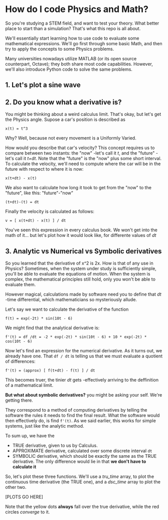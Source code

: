 # How do I code Physics and Math?

So you're studying a STEM field, and want to test your theory. What better place to start than a simulation?
That's what this repo is all about.

We'll essentially start learning how to use code to evaluate some mathematical expressions. We'll go first through some basic Math, and then try to apply the concepts to some Physics problems.

Many universities nowadays utilize MATLAB (or its open source counterpart, Octave); they both share most code capabilities. However, we'll also introduce Python code to solve the same problems.


## 1. Let's plot a sine wave


## 2. Do you know what a derivative is?
You might be thinking about a weird calculus limit. That's okay, but let's get the Physics angle. Supose a car's position is described as
```
x(t) = t^3
```
Why? Well, because not every movement is a Uniformly Varied.

How would you describe that car's velocity? This concept requires us to compare between two instants: the "now" -let's call it *t*, and the "future" -let's call it *t+dt*. Note that the "future" is the "now" plus some short interval. To calculate the velocity, we'll need to compute where the car will be in the future with respect to where it is now:
```
x(t+dt) - x(t)
```
We also want to calculate how long it took to get from the "now" to the "future", like this: "future"-"now"
```
(t+dt)-(t) = dt
```

Finally the velocity is calculated as follows:
```
v = [ x(t+dt) - x(t) ] / dt
```

You've seen this expression in every calculus book. We won't get into the math of it... but let's plot how it would look like, for differente values of *dt*



## 3. Analytic vs Numerical vs Symbolic derivatives
So you learned that the derivative of x^2 is 2x. How is that of any use in Physics? Sometimes, when the system under study is sufficiently simple, you'll be able to evaluate the equations of motion. When the system is complex, the mathematical principles still hold, only you won't be able to evaluate them.

However magical, calculations made by software need you to define that *dt* -time differential, which mathematicians so mysteriously allude.

Let's say we want to calculate the derivative of the function
```
f(t) = exp(-2t) * sin(10t - 6)
```

We might find that the analytical derivative is:
```
f'(t) = df /dt = -2 * exp(-2t) * sin(10t - 6) + 10 * exp(-2t) * cos(10t - 6)
```

Now let's find an expression for the numerical derivative. As it turns out, we already have one. That `df / dt` is telling us that we must evaluate a quotient of differences:
```
f'(t) = (approx) [ f(t+dt) - f(t) ] / dt
```

This becomes truer, the tinier *dt* gets -effectively arriving to the deffinition of a mathematical limit.

**But what about symbolic derivatives?** you might be asking your self. We're getting there.

They correspond to a method of computing derivatives by telling the software the rules it needs to find the final result. What the software would then effectively do, is find `f'(t)`. As we said earlier, this works for simple systems, just like the analytic method.

To sum up, we have the
* TRUE derivative, given to us by Calculus.
* APPROXIMATE derivative, calculated over some discrete interval `dt`
* SYMBOLIC derivative, which should be exactly the same as the TRUE derivative. The only difference would lie in that **we don't have to calculate it**

So, let's plot these three functions. We'll use a *tru_time* array, to plot the continuous time derivative (the TRUE one), and a *dsc_time* array to plot the other two.

[PLOTS GO HERE]

Note that the yellow dots **always** fall over the true derivative, while the red circles *converge* to it.